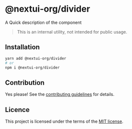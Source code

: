 # @nextui-org/divider

A Quick description of the component

> This is an internal utility, not intended for public usage.

## Installation

```sh
yarn add @nextui-org/divider
# or
npm i @nextui-org/divider
```

## Contribution

Yes please! See the
[contributing guidelines](https://github.com/nextui-org/nextui/blob/master/CONTRIBUTING.md)
for details.

## Licence

This project is licensed under the terms of the
[MIT license](https://github.com/nextui-org/nextui/blob/master/LICENSE).
